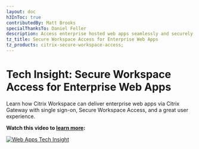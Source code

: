 ```yaml
---
layout: doc
h3InToc: true
contributedBy: Matt Brooks
specialThanksTo: Daniel Feller
description: Access enterprise hosted web apps seamlessly and securely through Citrix Workspace via Citrix Gateway.
tz_title: Secure Workspace Access for Enterprise Web Apps
tz_products: citrix-secure-workspace-access;
---
```

# Tech Insight: Secure Workspace Access for Enterprise Web Apps

Learn how Citrix Workspace can deliver enterprise web apps via Citrix Gateway with single sign-on, Secure Workspace Access, and a great user experience.

**Watch this video to [learn more](https://www.youtube.com/watch?v=jJ069pxDNHA):**

[![Web Apps Tech Insight](/en-us/tech-zone/learn/media/shared_video-placeholder.png)](https://www.youtube.com/watch?v=jJ069pxDNHA)
